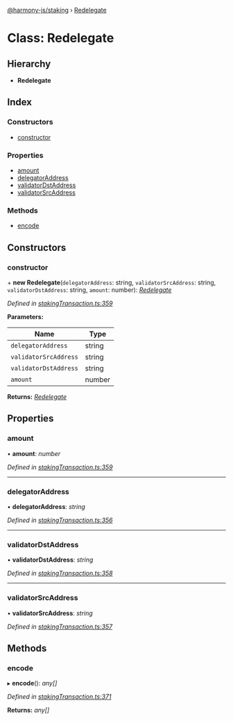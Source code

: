 [@harmony-js/staking](../globals.md) › [Redelegate](redelegate.md)

# Class: Redelegate

## Hierarchy

* **Redelegate**

## Index

### Constructors

* [constructor](redelegate.md#constructor)

### Properties

* [amount](redelegate.md#amount)
* [delegatorAddress](redelegate.md#delegatoraddress)
* [validatorDstAddress](redelegate.md#validatordstaddress)
* [validatorSrcAddress](redelegate.md#validatorsrcaddress)

### Methods

* [encode](redelegate.md#encode)

## Constructors

###  constructor

\+ **new Redelegate**(`delegatorAddress`: string, `validatorSrcAddress`: string, `validatorDstAddress`: string, `amount`: number): *[Redelegate](redelegate.md)*

*Defined in [stakingTransaction.ts:359](https://github.com/FireStack-Lab/Harmony-sdk-core/blob/bb13a3b/packages/harmony-staking/src/stakingTransaction.ts#L359)*

**Parameters:**

Name | Type |
------ | ------ |
`delegatorAddress` | string |
`validatorSrcAddress` | string |
`validatorDstAddress` | string |
`amount` | number |

**Returns:** *[Redelegate](redelegate.md)*

## Properties

###  amount

• **amount**: *number*

*Defined in [stakingTransaction.ts:359](https://github.com/FireStack-Lab/Harmony-sdk-core/blob/bb13a3b/packages/harmony-staking/src/stakingTransaction.ts#L359)*

___

###  delegatorAddress

• **delegatorAddress**: *string*

*Defined in [stakingTransaction.ts:356](https://github.com/FireStack-Lab/Harmony-sdk-core/blob/bb13a3b/packages/harmony-staking/src/stakingTransaction.ts#L356)*

___

###  validatorDstAddress

• **validatorDstAddress**: *string*

*Defined in [stakingTransaction.ts:358](https://github.com/FireStack-Lab/Harmony-sdk-core/blob/bb13a3b/packages/harmony-staking/src/stakingTransaction.ts#L358)*

___

###  validatorSrcAddress

• **validatorSrcAddress**: *string*

*Defined in [stakingTransaction.ts:357](https://github.com/FireStack-Lab/Harmony-sdk-core/blob/bb13a3b/packages/harmony-staking/src/stakingTransaction.ts#L357)*

## Methods

###  encode

▸ **encode**(): *any[]*

*Defined in [stakingTransaction.ts:371](https://github.com/FireStack-Lab/Harmony-sdk-core/blob/bb13a3b/packages/harmony-staking/src/stakingTransaction.ts#L371)*

**Returns:** *any[]*
